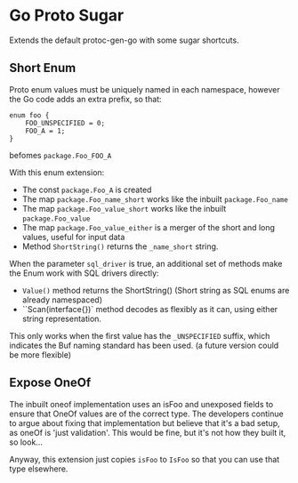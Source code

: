 Go Proto Sugar
==============

Extends the default protoc-gen-go with some sugar shortcuts.


Short Enum
----------

Proto enum values must be uniquely named in each namespace, however the Go code adds an extra prefix,
so that:

```
enum foo {
	FOO_UNSPECIFIED = 0;
	FOO_A = 1;
}
```

befomes `package.Foo_FOO_A`

With this enum extension:

- The const `package.Foo_A` is created
- The map `package.Foo_name_short` works like the inbuilt `package.Foo_name`
- The map `package.Foo_value_short` works like the inbuilt `package.Foo_value`
- The map `package.Foo_value_either` is a merger of the short and long values, useful for input data
- Method `ShortString()` returns the `_name_short` string.

When the parameter `sql_driver` is true, an additional set of methods make the Enum work with SQL drivers directly:


- `Value()` method returns the ShortString() (Short string as SQL enums are already namespaced)
- ``Scan(interface{})` method decodes as flexibly as it can, using either string representation.

This only works when the first value has the `_UNSPECIFIED` suffix, which indicates the Buf naming standard has been used. (a future version could be more flexible)


Expose OneOf
------------

The inbuilt oneof implementation uses an isFoo and unexposed fields to ensure
that OneOf values are of the correct type. The developers continue to argue about
fixing that implementation but believe that it's a bad setup, as oneOf is 'just validation'.
This would be fine, but it's not how they built it, so look...

Anyway, this extension just copies `isFoo` to `IsFoo` so that you can use that type elsewhere.
